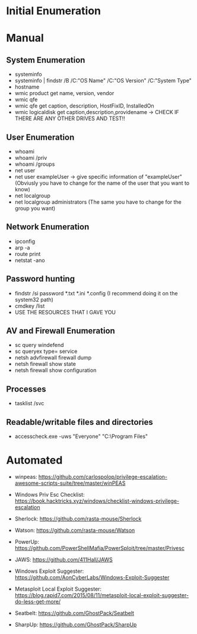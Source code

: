 # Initial Enumeration

# Manual
## System Enumeration
* systeminfo
* systeminfo | findstr /B /C:"OS Name" /C:"OS Version" /C:"System Type"
* hostname
* wmic product get name, version, vendor
* wmic qfe
* wmic qfe get caption, description, HostFixID, InstalledOn
* wmic logicaldisk get caption,description,providename -> CHECK IF THERE ARE ANY OTHER DRIVES AND TEST!!

## User Enumeration
* whoami
* whoami /priv
* whoami /groups
* net user
* net user exampleUser -> give specific information of "exampleUser" (Obviusly you have to change for the name of the user that you want to know)
* net localgroup
* net localgroup administrators (The same you have to change for the group you want)

## Network Enumeration
* ipconfig
* arp -a
* route print
* netstat -ano

## Password hunting
* findstr /si password *.txt *.ini *.config (I recommend doing it on the system32 path)
* cmdkey /list
* USE THE RESOURCES THAT I GAVE YOU

## AV and Firewall Enumeration
* sc query windefend
* sc queryex type= service
* netsh advfirewall firewall dump
* netsh firewall show state
* netsh firewall show configuration

## Processes
* tasklist /svc

## Readable/writable files and directories
* accesscheck.exe -uws "Everyone" "C:\Program Files"

# Automated

* winpeas: https://github.com/carlospolop/privilege-escalation-awesome-scripts-suite/tree/master/winPEAS

* Windows Priv Esc Checklist: https://book.hacktricks.xyz/windows/checklist-windows-privilege-escalation

* Sherlock: https://github.com/rasta-mouse/Sherlock

* Watson: https://github.com/rasta-mouse/Watson

* PowerUp: https://github.com/PowerShellMafia/PowerSploit/tree/master/Privesc

* JAWS: https://github.com/411Hall/JAWS

* Windows Exploit Suggester: https://github.com/AonCyberLabs/Windows-Exploit-Suggester

* Metasploit Local Exploit Suggester: https://blog.rapid7.com/2015/08/11/metasploit-local-exploit-suggester-do-less-get-more/

* Seatbelt: https://github.com/GhostPack/Seatbelt

* SharpUp: https://github.com/GhostPack/SharpUp


